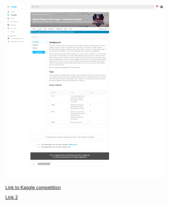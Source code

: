 ![Overview](Overview_o.png)

[Link to Kaggle competition](https://www.kaggle.com/c/shopee-sentiment-analysis)

[Link 2](https://www.kaggle.com/t/9a586e156f8d4782ac9bb7f40a1c07e0)
